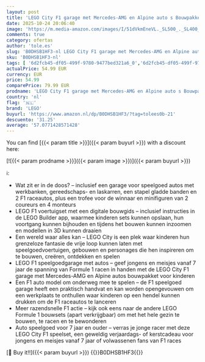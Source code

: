 ```yaml
---
layout: post
title: 'LEGO City F1 garage met Mercedes-AMG en Alpine auto s Bouwpakket met 2 Voertuigen  2 Formule 1 Coureur Minifiguren en 4 Monteurs  Speelgoed voor 7 jaar en Ouder  Cadeau voor Jongens en Meisjes 60444'
date: 2025-10-24 20:06:40
image: 'https://m.media-amazon.com/images/I/51dVkmEneVL._SL500_._SL400_.jpg'
comments: true
category: ofertas
author: 'tole.es'
slug: 'B0DHSB1HF3-nl LEGO City F1 garage met Mercedes-AMG en Alpine auto s...'
sku: 'B0DHSB1HF3-nl'
tags: [ '6d2fcb45-df05-499f-9780-9477bed321a6_0','6d2fcb45-df05-499f-9780-9477bed321a6_501','Arborist Merchandising Root','Bouw- & constructiespeelgoed','Creatieve spellen','Educatief speelgoed','Self Service','Special Features Stores','Speelgoed & spellen','Speelgoedbouwsets','lego','🇳🇱', ]
actualPrice: 54.99 EUR
currency: EUR
price: 54.99
comparePrice: 79.99 EUR
prodname: 'LEGO City F1 garage met Mercedes-AMG en Alpine auto s Bouwpakket met 2 Voertuigen  2 Formule 1 Coureur Minifiguren en 4 Monteurs  Speelgoed voor 7 jaar en Ouder  Cadeau voor Jongens en Meisjes 60444'
country: 'nl'
flag: '🇳🇱'
brand: 'LEGO'
buyurl: 'https://www.amazon.nl/dp/B0DHSB1HF3/?tag=tolees0b-21'
descuento: '31.25'
average: '57.0771428571428'
---
```


You can find [{{< param title >}}]({{< param buyurl >}}) with a discount here:

[![{{< param prodname >}}]({{< param image >}})]({{< param buyurl >}})

ℹ️:

- Wat zit er in de doos? – inclusief een garage voor speelgoed autos met werkbanken, gereedschaps- en laskarren, een stapel gladde banden en 2 F1 raceautos, plus een trofee voor de winnaar en minifiguren van 2 coureurs en 4 monteurs
- LEGO F1 voertuigset met een digitale bouwgids – inclusief instructies in de LEGO Builder app, waarmee kinderen sets kunnen opslaan, hun voortgang kunnen bijhouden en tijdens het bouwen kunnen inzoomen en modellen in 3D kunnen draaien
- Een wereld waar alles kan – LEGO City is een plek waar kinderen hun grenzeloze fantasie de vrije loop kunnen laten met speelgoedvoertuigen, gebouwen en personages die hen inspireren om te bouwen, creëren, ontdekken en spelen
- LEGO F1 speelgoedgarage met autos – geef jongens en meisjes vanaf 7 jaar de spanning van Formule 1 racen in handen met de LEGO City F1 garage met Mercedes-AMG en Alpine autos bouwpakket voor kinderen
- Een F1 auto model om onderweg mee te spelen – de F1 speelgoed garage heeft een praktisch handvat en kan worden opengevouwen om een werkplaats te onthullen waar kinderen op een hendel kunnen drukken om de F1 raceautos te lanceren
- Meer razendsnelle F1 actie – kijk ook eens naar de andere LEGO Formule 1 bouwsets (apart verkrijgbaar) om met het hele gezin te bouwen, te racen en te bewonderen
- Auto speelgoed voor 7 jaar en ouder – verras je jonge racer met deze LEGO City F1 speelset, een geweldig verjaardags- of kerstcadeau voor jongens en meisjes vanaf 7 jaar of volwassenen fans van F1 races

[🛒 Buy it!!]({{< param buyurl >}})
{{<world>}}B0DHSB1HF3{{</world>}}

